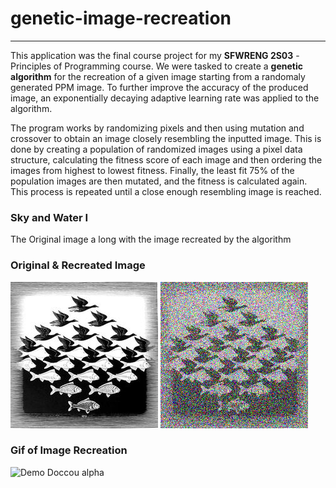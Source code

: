 # genetic-image-recreation
---

This application was the final course project for my **SFWRENG 2S03** - Principles of Programming course. We were tasked to create a **genetic algorithm** for the recreation of a given image starting from a randomaly generated PPM image. To further improve the accuracy of the produced image, an exponentially decaying adaptive learning rate was applied to the algorithm.

The program works by randomizing pixels and then using mutation and crossover to obtain an image closely resembling the inputted image. This is done by creating a population of randomized images using a pixel data structure, calculating the fitness score of each image and then ordering the images from highest to lowest fitness. Finally, the least fit 75% of the population images are then mutated, and the fitness is calculated again. This process is repeated until a close enough resembling image is reached.

### Sky and Water I
The Original image a long with the image recreated by the algorithm
### Original & Recreated Image
![Original](demo/me.png)
![Recreated](demo/me2.png)
### Gif of Image Recreation
![Demo Doccou alpha](demo/sample.gif)